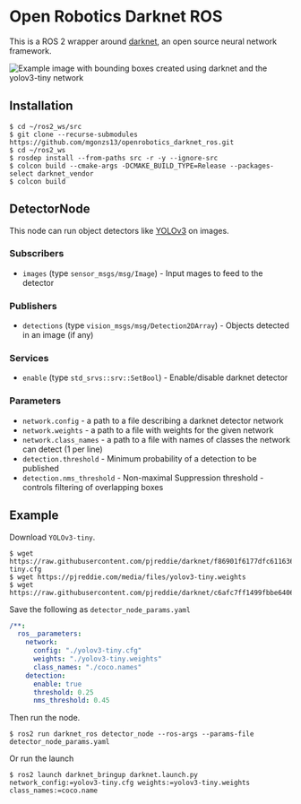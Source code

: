 # Open Robotics Darknet ROS

This is a ROS 2 wrapper around [darknet](https://pjreddie.com/darknet), an open source neural network framework.

![Example image with bounding boxes created using darknet and the yolov3-tiny network](doc/example_darknet_yolov3-tiny.png)

## Installation

```shell
$ cd ~/ros2_ws/src
$ git clone --recurse-submodules https://github.com/mgonzs13/openrobotics_darknet_ros.git
$ cd ~/ros2_ws
$ rosdep install --from-paths src -r -y --ignore-src
$ colcon build --cmake-args -DCMAKE_BUILD_TYPE=Release --packages-select darknet_vendor
$ colcon build
```

## DetectorNode

This node can run object detectors like [YOLOv3](https://pjreddie.com/darknet/yolo/) on images.

### Subscribers

- `images` (type `sensor_msgs/msg/Image`) - Input mages to feed to the detector

### Publishers

- `detections` (type `vision_msgs/msg/Detection2DArray`) - Objects detected in an image (if any)

### Services

- `enable` (type `std_srvs::srv::SetBool`) - Enable/disable darknet detector

### Parameters

- `network.config` - a path to a file describing a darknet detector network
- `network.weights` - a path to a file with weights for the given network
- `network.class_names` - a path to a file with names of classes the network can detect (1 per line)
- `detection.threshold` - Minimum probability of a detection to be published
- `detection.nms_threshold` - Non-maximal Suppression threshold - controls filtering of overlapping boxes

## Example

Download `YOLOv3-tiny`.

```shell
$ wget https://raw.githubusercontent.com/pjreddie/darknet/f86901f6177dfc6116360a13cc06ab680e0c86b0/cfg/yolov3-tiny.cfg
$ wget https://pjreddie.com/media/files/yolov3-tiny.weights
$ wget https://raw.githubusercontent.com/pjreddie/darknet/c6afc7ff1499fbbe64069e1843d7929bd7ae2eaa/data/coco.names
```

Save the following as `detector_node_params.yaml`

```yaml
/**:
  ros__parameters:
    network:
      config: "./yolov3-tiny.cfg"
      weights: "./yolov3-tiny.weights"
      class_names: "./coco.names"
    detection:
      enable: true
      threshold: 0.25
      nms_threshold: 0.45
```

Then run the node.

```shell
$ ros2 run darknet_ros detector_node --ros-args --params-file detector_node_params.yaml
```

Or run the launch

```shell
$ ros2 launch darknet_bringup darknet.launch.py network_config:=yolov3-tiny.cfg weights:=yolov3-tiny.weights class_names:=coco.name
```
